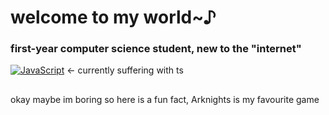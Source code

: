 # welcome to my world~♪

### first-year computer science student, new to the "internet"

[![JavaScript](https://img.shields.io/badge/JavaScript-F7DF1E?logo=javascript&logoColor=000)](#) <- currently suffering with ts

##

okay maybe im boring so here is a fun fact, Arknights is my favourite game
